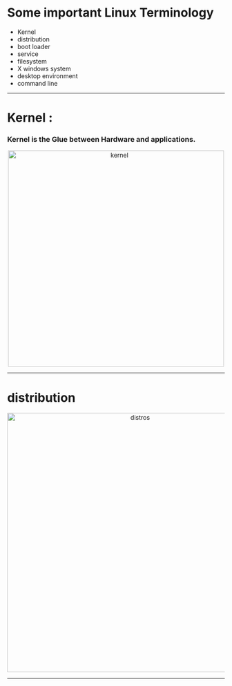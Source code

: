 # Some important Linux Terminology

- Kernel
- distribution
- boot loader
- service
- filesystem
- X windows system
- desktop environment
- command line
---

# Kernel :


### Kernel is the Glue between Hardware and applications.

<div align = center><img src="https://drive.google.com/uc?export=view&id=1k5V5igjMwM_Q42rs0oSSmvq6h9FYXynU" alt="kernel" width=500 hight=500/></div>

---

# distribution

<div align = center><img src ="https://drive.google.com/uc?export=view&id=1lggO9R1ga1SOD_6pcFuCwGxLrT4xr406" alt ="distros" width =600 hight =600/><div>
  
---
  

